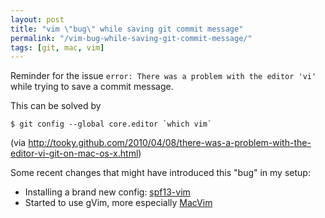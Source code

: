 ```yaml
---
layout: post
title: "vim \"bug\" while saving git commit message"
permalink: "/vim-bug-while-saving-git-commit-message/"
tags: [git, mac, vim]
---
```


Reminder for the issue `error: There was a problem with the editor 'vi'` while trying to save a commit message.

This can be solved by

    $ git config --global core.editor `which vim`

(via <a href="http://tooky.github.com/2010/04/08/there-was-a-problem-with-the-editor-vi-git-on-mac-os-x.html">http://tooky.github.com/2010/04/08/there-was-a-problem-with-the-editor-vi-git-on-mac-os-x.html</a>)

Some recent changes that might have introduced this "bug" in my setup:

- Installing a brand new config: <a href="https://github.com/spf13/spf13-vim">spf13-vim</a>
- Started to use gVim, more especially <a href="https://github.com/b4winckler/macvim">MacVim</a>
